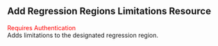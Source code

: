 ## Add Regression Regions Limitations Resource
<span style="color:red">Requires Authentication</span>  
Adds limitations to the designated regression region.
